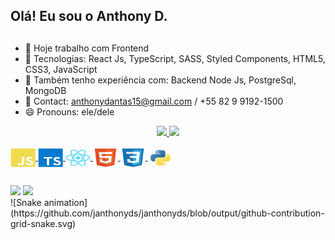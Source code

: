 ## Olá! Eu sou o Anthony D.
##
- 🔭 Hoje trabalho com Frontend
- 🌱 Tecnologias: React Js, TypeScript, SASS, Styled Components, HTML5, CSS3, JavaScript
- 🌱 Também tenho experiência com: Backend Node Js, PostgreSql, MongoDB  
- 💬 Contact: anthonydantas15@gmail.com / +55 82 9 9192-1500
- 😄 Pronouns: ele/dele

<div align="center">
  <a href="https://github.com/JAnthonyDs">
  <img height="180em" src="https://github-readme-stats.vercel.app/api?username=janthonyds&show_icons=true&theme=dracula&include_all_commits=true&count_private=true"/>
  <img height="180em" src="https://github-readme-stats.vercel.app/api/top-langs/?username=janthonyds&layout=compact&langs_count=7&theme=dracula"/>
</div>

<div style="display: inline_block"><br>
  <img align="center" alt="Rafa-Js" height="30" width="40" src="https://raw.githubusercontent.com/devicons/devicon/master/icons/javascript/javascript-plain.svg">
  <img align="center" alt="Rafa-Ts" height="30" width="40" src="https://raw.githubusercontent.com/devicons/devicon/master/icons/typescript/typescript-plain.svg">
  <img align="center" alt="Rafa-React" height="30" width="40" src="https://raw.githubusercontent.com/devicons/devicon/master/icons/react/react-original.svg">
  <img align="center" alt="Rafa-HTML" height="30" width="40" src="https://raw.githubusercontent.com/devicons/devicon/master/icons/html5/html5-original.svg">
  <img align="center" alt="Rafa-CSS" height="30" width="40" src="https://raw.githubusercontent.com/devicons/devicon/master/icons/css3/css3-original.svg">
  <img align="center" alt="Rafa-Python" height="30" width="40" src="https://raw.githubusercontent.com/devicons/devicon/master/icons/python/python-original.svg"> 
</div>

##

<div> 
  <a href = "mailto:anthonydantas15@gmail.com"><img src="https://img.shields.io/badge/-Gmail-%23333?style=for-the-badge&logo=gmail&logoColor=white" target="_blank"></a>
  <a href="https://www.linkedin.com/in/anthony-dantas-7a3517178/" target="_blank"><img src="https://img.shields.io/badge/-LinkedIn-%230077B5?style=for-the-badge&logo=linkedin&logoColor=white" target="_blank"></a>
</div>
  <div>
    ![Snake animation](https://github.com/janthonyds/janthonyds/blob/output/github-contribution-grid-snake.svg)
  </div>

